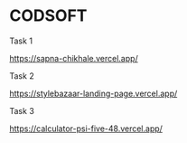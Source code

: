 # CODSOFT

Task 1

https://sapna-chikhale.vercel.app/

Task 2

https://stylebazaar-landing-page.vercel.app/

Task 3

https://calculator-psi-five-48.vercel.app/
